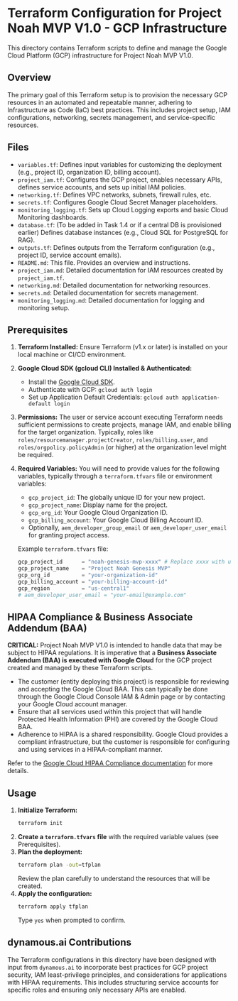 # Terraform Configuration for Project Noah MVP V1.0 - GCP Infrastructure

This directory contains Terraform scripts to define and manage the Google Cloud Platform (GCP) infrastructure for Project Noah MVP V1.0.

## Overview

The primary goal of this Terraform setup is to provision the necessary GCP resources in an automated and repeatable manner, adhering to Infrastructure as Code (IaC) best practices. This includes project setup, IAM configurations, networking, secrets management, and service-specific resources.

## Files

*   `variables.tf`: Defines input variables for customizing the deployment (e.g., project ID, organization ID, billing account).
*   `project_iam.tf`: Configures the GCP project, enables necessary APIs, defines service accounts, and sets up initial IAM policies.
*   `networking.tf`: Defines VPC networks, subnets, firewall rules, etc.
*   `secrets.tf`: Configures Google Cloud Secret Manager placeholders.
*   `monitoring_logging.tf`: Sets up Cloud Logging exports and basic Cloud Monitoring dashboards.
*   `database.tf`: (To be added in Task 1.4 or if a central DB is provisioned earlier) Defines database instances (e.g., Cloud SQL for PostgreSQL for RAG).
*   `outputs.tf`: Defines outputs from the Terraform configuration (e.g., project ID, service account emails).
*   `README.md`: This file. Provides an overview and instructions.
*   `project_iam.md`: Detailed documentation for IAM resources created by `project_iam.tf`.
*   `networking.md`: Detailed documentation for networking resources.
*   `secrets.md`: Detailed documentation for secrets management.
*   `monitoring_logging.md`: Detailed documentation for logging and monitoring setup.

## Prerequisites

1.  **Terraform Installed:** Ensure Terraform (v1.x or later) is installed on your local machine or CI/CD environment.
2.  **Google Cloud SDK (gcloud CLI) Installed & Authenticated:**
    *   Install the [Google Cloud SDK](https://cloud.google.com/sdk/docs/install).
    *   Authenticate with GCP: `gcloud auth login`
    *   Set up Application Default Credentials: `gcloud auth application-default login`
3.  **Permissions:** The user or service account executing Terraform needs sufficient permissions to create projects, manage IAM, and enable billing for the target organization. Typically, roles like `roles/resourcemanager.projectCreator`, `roles/billing.user`, and `roles/orgpolicy.policyAdmin` (or higher) at the organization level might be required.
4.  **Required Variables:** You will need to provide values for the following variables, typically through a `terraform.tfvars` file or environment variables:
    *   `gcp_project_id`: The globally unique ID for your new project.
    *   `gcp_project_name`: Display name for the project.
    *   `gcp_org_id`: Your Google Cloud Organization ID.
    *   `gcp_billing_account`: Your Google Cloud Billing Account ID.
    *   Optionally, `aem_developer_group_email` or `aem_developer_user_email` for granting project access.

    Example `terraform.tfvars` file:
    ```tfvars
    gcp_project_id      = "noah-genesis-mvp-xxxx" # Replace xxxx with unique suffix
    gcp_project_name    = "Project Noah Genesis MVP"
    gcp_org_id          = "your-organization-id"
    gcp_billing_account = "your-billing-account-id"
    gcp_region          = "us-central1"
    # aem_developer_user_email = "your-email@example.com"
    ```

## HIPAA Compliance & Business Associate Addendum (BAA)

**CRITICAL:** Project Noah MVP V1.0 is intended to handle data that may be subject to HIPAA regulations. It is imperative that a **Business Associate Addendum (BAA) is executed with Google Cloud** for the GCP project created and managed by these Terraform scripts.

*   The customer (entity deploying this project) is responsible for reviewing and accepting the Google Cloud BAA. This can typically be done through the Google Cloud Console IAM & Admin page or by contacting your Google Cloud account manager.
*   Ensure that all services used within this project that will handle Protected Health Information (PHI) are covered by the Google Cloud BAA.
*   Adherence to HIPAA is a shared responsibility. Google Cloud provides a compliant infrastructure, but the customer is responsible for configuring and using services in a HIPAA-compliant manner.

Refer to the [Google Cloud HIPAA Compliance documentation](https://cloud.google.com/security/compliance/hipaa) for more details.

## Usage

1.  **Initialize Terraform:**
    ```bash
    terraform init
    ```
2.  **Create a `terraform.tfvars` file** with the required variable values (see Prerequisites).
3.  **Plan the deployment:**
    ```bash
    terraform plan -out=tfplan
    ```
    Review the plan carefully to understand the resources that will be created.
4.  **Apply the configuration:**
    ```bash
    terraform apply tfplan
    ```
    Type `yes` when prompted to confirm.

## dynamous.ai Contributions

The Terraform configurations in this directory have been designed with input from `dynamous.ai` to incorporate best practices for GCP project security, IAM least-privilege principles, and considerations for applications with HIPAA requirements. This includes structuring service accounts for specific roles and ensuring only necessary APIs are enabled.
